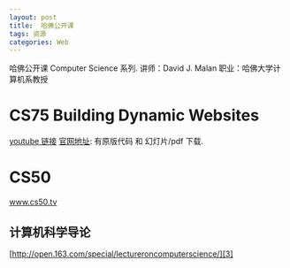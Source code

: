 ```yaml
---
layout: post
title:  哈佛公开课
tags: 资源
categories: Web
---
```




哈佛公开课 Computer Science 系列.
讲师：David J. Malan
职业：哈佛大学计算机系教授





# CS75 Building Dynamic Websites
[youtube 链接][1]
[官网地址][2]: 有原版代码 和 幻灯片/pdf 下载.





# CS50
www.cs50.tv





## 计算机科学导论

[http://open.163.com/special/lectureroncomputerscience/][3]






[1]:	https://www.youtube.com/channel/UCsW8A_qLM5R20RdGslSUyfw
[2]:	www.cs75.tv
[3]:	http://open.163.com/special/lectureroncomputerscience/